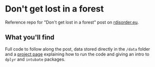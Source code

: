# Don't get lost in a forest

Reference repo for "Don't get lost in a forest" post on [rdisorder.eu](http://wp.me/p7RraT-63).

## What you'll find

Full code to follow along the post, data stored directly in the `/data` folder and a [project page](https://alanmarazzi.github.io/trees-forest/) explaining how to run the code and giving an intro to `dplyr` and `intubate` packages.
